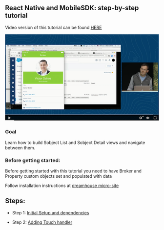 ## React Native and MobileSDK: step-by-step tutorial

Video version of this tutorial can be found [HERE](/tutorial_video/README.md)

![iOS Screenshot](/tutorial_video/README_files/video2.png?raw=true)

### Goal

Learn how to build Sobject List and Sobject Detail views and navigate between them.

### Before getting started:

Before getting started with this tutorial you need to have Broker and Property custom objects set and populated with data

Follow installation instructions at [dreamhouse micro-site](http://dreamhouse-site.herokuapp.com/installation/)

## Steps:

* Step 1: [Initial Setup and dependencies](/tutorial/step01_cleanup_and_dependencies/)

* Step 2: [Adding Touch handler](/tutorial/step02_touch_handler/)

